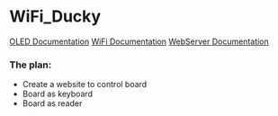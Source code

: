 # WiFi_Ducky

[OLED Documentation](docs/notes/OLED.md)
[WiFi Documentation](docs/notes/WiFi.md)
[WebServer Documentation](docs/notes/WebServer.md)

### The plan:

 - Create a website to control board
 - Board as keyboard
 - Board as reader